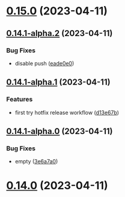 # [0.15.0](https://github.com/rswrz/test1/compare/v0.14.1-alpha.2...v0.15.0) (2023-04-11)



## [0.14.1-alpha.2](https://github.com/rswrz/test1/compare/v0.14.1-alpha.1...v0.14.1-alpha.2) (2023-04-11)


### Bug Fixes

* disable push ([eade0e0](https://github.com/rswrz/test1/commit/eade0e0e01f825b9e12c63a85f6b30a0fe198262))



## [0.14.1-alpha.1](https://github.com/rswrz/test1/compare/v0.14.1-alpha.0...v0.14.1-alpha.1) (2023-04-11)


### Features

* first try hotfix release workflow ([d13e67b](https://github.com/rswrz/test1/commit/d13e67b637e0b0102ce1588f0452b9ca9f42f70a))



## [0.14.1-alpha.0](https://github.com/rswrz/test1/compare/v0.14.0...v0.14.1-alpha.0) (2023-04-11)


### Bug Fixes

* empty ([3e6a7a0](https://github.com/rswrz/test1/commit/3e6a7a08f1861f082109ffcb56cce7066b6e5fa1))



# [0.14.0](https://github.com/rswrz/test1/compare/v0.13.5-alpha.3...v0.14.0) (2023-04-11)



